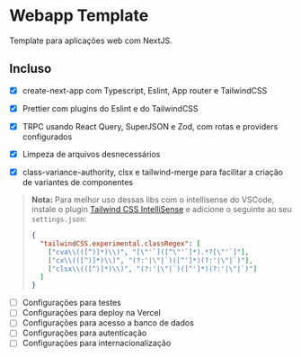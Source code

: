 # Webapp Template

Template para aplicações web com NextJS.

## Incluso

- [x] create-next-app com Typescript, Eslint, App router e TailwindCSS
- [x] Prettier com plugins do Eslint e do TailwindCSS
- [x] TRPC usando React Query, SuperJSON e Zod, com rotas e providers configurados
- [x] Limpeza de arquivos desnecessários
- [x] class-variance-authority, clsx e tailwind-merge para facilitar a criação de variantes de componentes


> **Nota:** Para melhor uso dessas libs com o intellisense do VSCode, instale o plugin [Tailwind CSS IntelliSense](https://marketplace.visualstudio.com/items?itemName=bradlc.vscode-tailwindcss) e adicione o seguinte ao seu `settings.json`:
>```json
>{ 
>   "tailwindCSS.experimental.classRegex": [
>     ["cva\\(([^)]*)\\)", "[\"'`]([^\"'`]*).*?[\"'`]"],
>     ["cx\\(([^)]*)\\)", "(?:'|\"|`)([^']*)(?:'|\"|`)"],
>     ["clsx\\(([^)]*)\\)", "(?:'|\"|`)([^']*)(?:'|\"|`)"]
>   ]
>}
> ```

- [ ] Configurações para testes
- [ ] Configurações para deploy na Vercel
- [ ] Configurações para acesso a banco de dados
- [ ] Configurações para autenticação
- [ ] Configurações para internacionalização